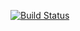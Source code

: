 [![Build Status](https://travis-ci.org/alphaHeavy/consul-haskell.svg?branch=master)](https://travis-ci.org/alphaHeavy/consul-haskell)
